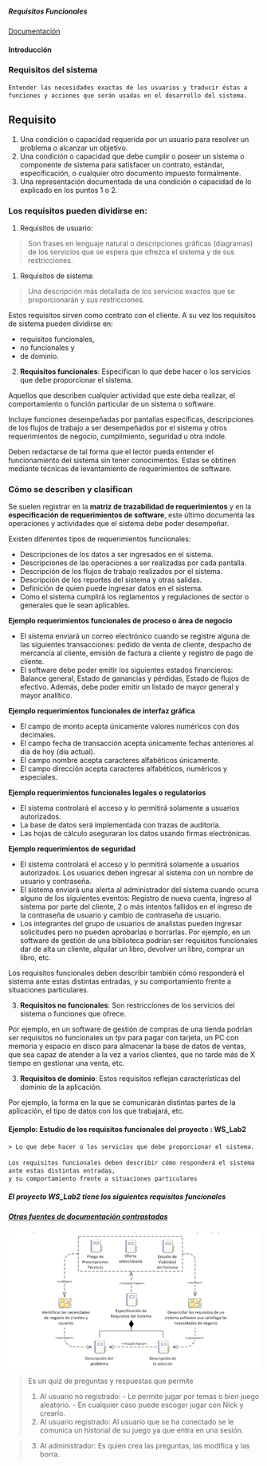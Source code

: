 ##### Requisitos Funcionales
[Documentación](https://es.wikiversity.org/wiki/Ingenier%C3%ADa_de_requisitos_software)

#### Introducción 
### Requisitos del sistema
~~~
Entender las necesidades exactas de los usuarios y traducir éstas a funciones y acciones que serán usadas en el desarrollo del sistema.
~~~
## Requisito
1. Una condición o capacidad requerida por un usuario para resolver un problema o alcanzar un objetivo.
2. Una condición o capacidad que debe cumplir o poseer un sistema o componente de sistema para satisfacer un contrato, estándar, especificación, o cualquier otro documento impuesto formalmente.
3. Una representación documentada de una condición o capacidad de lo explicado en los puntos 1 o 2.

### Los requisitos pueden dividirse en:

1. Requisitos de usuario: 
>Son frases en lenguaje natural o descripciones gráficas (diagramas) 
de los servicios que se espera que ofrezca el sistema y de sus restricciones.

1. Requisitos de sistema: 
>Una descripción más detallada de los servicios exactos que se proporcionarán y sus restricciones. 

Estos requisitos sirven como contrato con el cliente. 
A su vez los requisitos de sistema pueden dividirse en:
 - requisitos funcionales, 
 - no funcionales y 
 - de dominio.
 
2. **Requisitos funcionales**: 
Especifican lo que debe hacer o los servicios que debe proporcionar el sistema. 

Aquellos que describen cualquier actividad que este deba realizar, el comportamiento o función particular de un sistema o software. 


Incluye funciones desempeñadas por pantallas específicas, descripciones de los flujos de trabajo a ser desempeñados por el sistema y otros requerimientos de negocio, cumplimiento, seguridad u otra índole. 

Deben redactarse de tal forma que el lector pueda entender el funcionamiento del sistema sin tener conocimentos. Estas se obtinen mediante técnicas de levantamiento de requerimientos de software. 

### Cómo se describen y clasifican 

Se suelen registrar en la **matriz de trazabilidad de requerimientos** y en la **especificación de requerimientos de software**, este último documenta las operaciones y actividades que el sistema debe poder desempeñar. 

Existen diferentes tipos de requerimientos funciionales:  
* Descripciones de los datos a ser ingresados en el sistema.
* Descripciones de las operaciones a ser realizadas por cada pantalla.
* Descripción de los flujos de trabajo realizados por el sistema.
* Descripción de los reportes del sistema y otras salidas.
* Definición de quien puede ingresar datos en el sistema.
* Como el sistema cumplirá los reglamentos y regulaciones de sector o generales que le sean aplicables.

**Ejemplo requerimientos funcionales de proceso o área de negocio**

* El sistema enviará un correo electrónico cuando se registre alguna de las siguientes transacciones: pedido de venta de cliente, despacho de mercancía al cliente, emisión de factura a cliente y registro de pago de cliente.
* El software debe poder emitir los siguientes estados financieros: Balance general, Estado de ganancias y pérdidas, Estado de flujos de efectivo. Además, debe poder emitir un listado de mayor general y mayor analítico.

**Ejemplo requerimientos funcionales de interfaz gráfica**
* El campo de monto acepta únicamente valores numéricos con dos decimales.
* El campo fecha de transacción acepta únicamente fechas anteriores al día de hoy (día actual).
* El campo nombre acepta caracteres alfabéticos únicamente.
* El campo dirección acepta caracteres alfabéticos, numéricos y especiales.

**Ejemplo requerimientos funcionales legales o regulatorios**
* El sistema controlará el acceso y lo permitirá solamente a usuarios autorizados.
* La base de datos será implementada con trazas de auditoría.
* Las hojas de cálculo aseguraran los datos usando firmas electrónicas.

**Ejemplo requerimientos de seguridad**
* El sistema controlará el acceso y lo permitirá solamente a usuarios autorizados. Los usuarios deben ingresar al sistema con un nombre de usuario y contraseña.
* El sistema enviará una alerta al administrador del sistema cuando ocurra alguno de los siguientes eventos: Registro de nueva cuenta, ingreso al sistema por parte del cliente, 2 o más intentos fallidos en el ingreso de la contraseña de usuario y cambio de contraseña de usuario.
* Los integrantes del grupo de usuarios de analistas pueden ingresar solicitudes pero no pueden aprobarlas o borrarlas.
Por ejemplo, en un software de gestión de una biblioteca podrían ser requisitos funcionales dar de alta un cliente, alquilar un libro, devolver un libro, comprar un libro, etc. 

Los requisitos funcionales deben describir también cómo responderá el sistema ante estas distintas entradas, y su comportamiento frente a situaciones particulares.

3. **Requisitos no funcionales**: Son restricciones de los servicios del sistema o funciones que ofrece. 

Por ejemplo, en un software de gestión de compras de una tienda podrían ser requisitos no funcionales un tpv para pagar con tarjeta, un PC con memoria y espacio en disco para almacenar la base de datos de ventas, que sea capaz de atender a la vez a varios clientes, que no tarde más de X tiempo en gestionar una venta, etc.

3. **Requisitos de dominio**: Estos requisitos reflejan características del dominio de la aplicación. 

Por ejemplo, la forma en la que se comunicarán distintas partes de la aplicación, el tipo de datos con los que trabajará, etc.

#### Ejemplo: Estudio de los requisitos funcionales del proyecto : WS_Lab2
~~~
> Lo que debe hacer o los servicios que debe proporcionar el sistema. 

Los requisitos funcionales deben describir cómo responderá el sistema ante estas distintas entradas, 
y su comportamiento frente a situaciones particulares

~~~
##### El proyecto ***WS_Lab2*** tiene los siguientes requisitos funcionales

##### [Otras fuentes de documentación contrastadas](http://www.juntadeandalucia.es/servicios/madeja/contenido/recurso/407)
![Estructura básica y dependencias de la Especificación de Requisitos del Sistema](https://github.com/cs-ehu/Ejemplo/blob/pilar-1/UNE157801/2%20Memoria/2.07%20Requisitos%20iniciales/2.7.1%20Funcionales/captura.png)
> Es un quiz de preguntas y respuestas que permite 
  > 1. Al usuario no registrado: 
    - Le permite jugar por temas o bien juego aleatorio.
    - En cualquier caso puede escoger jugar con Nick y crearlo.
  > 2. Al usuario registrado:
Al usuario que se ha conectado se le comunica un historial de su juego ya que entra en una sesión.

 > 3. Al administrador:
 Es quien crea las preguntas, las modifica y las borra.
